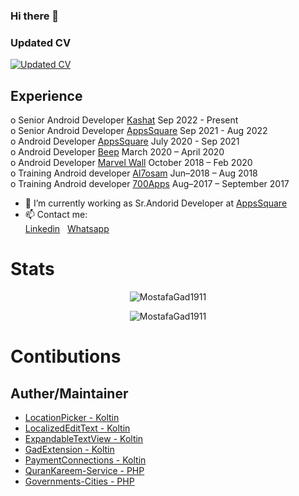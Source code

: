 ### Hi there 👋

### Updated CV

[![Updated CV](https://user-images.githubusercontent.com/25991597/125063569-eae97880-e0af-11eb-8993-6adcf92337f8.png) ](https://github.com/MostafaGad1911/MostafaGad1911/files/10045805/CV.V2.pdf)

## Experience 

o Senior Android Developer  [Kashat](https://www.facebook.com/kashateg/)              Sep 2022 - Present   <br />
o Senior Android Developer  [AppsSquare](https://appssquare.com/?fbclid=IwAR2O7Cj5r_GuyxXH9p2BHro3cAYVpmBh1jAaoL6tFOhyFetSPPHjVY_UtT8)    Sep 2021 - Aug 2022   <br />
o Android Developer  [AppsSquare](https://appssquare.com/?fbclid=IwAR2O7Cj5r_GuyxXH9p2BHro3cAYVpmBh1jAaoL6tFOhyFetSPPHjVY_UtT8)           July 2020 - Sep 2021   <br />
o Android Developer [Beep](https://www.facebook.com/beeptrips)                  March 2020 – April 2020   <br />
o Android Developer [Marvel Wall](https://www.facebook.com/marvelwall)          October 2018 – Feb 2020   <br />
o Training  Android developer  [Al7osam](https://www.facebook.com/Al7osamCompany)    Jun–2018 – Aug 2018  <br />
o Training Android developer  [700Apps](https://www.facebook.com/700apps)     Aug–2017 – September 2017   <br />

- 🔭 I’m currently working as Sr.Andorid Developer at [AppsSquare](https://www.facebook.com/appssquare)
- 📫 Contact me: <br />
               [Linkedin](https://www.linkedin.com/in/mostafa-gad-760a48140/)  &nbsp;  [Whatsapp](https://www.wppredirect.tk/go/?p=201553173145&m=MostafaGad)


# Stats 

<p align="center"><img src="https://komarev.com/ghpvc/?username=MostafaGad1911" alt="MostafaGad1911" /></p>
<p align="center"><img src="https://github-readme-stats.vercel.app/api?username=MostafaGad1911&show_icons=true" alt="MostafaGad1911" /></p>



# Contibutions 
## Auther/Maintainer
- [LocationPicker - Koltin](https://github.com/MostafaGad1911/LocationPicker)
- [LocalizedEditText - Koltin](https://github.com/MostafaGad1911/LocalizedEditTextInput)
- [ExpandableTextView - Koltin](https://github.com/MostafaGad1911/ExpandableTextView)
- [GadExtension - Koltin](https://github.com/MostafaGad1911/HelperExtensions)
- [PaymentConnections - Koltin](https://github.com/MostafaGad1911/PaymentConnection)
- [QuranKareem-Service - PHP](https://github.com/MostafaGad1911/QuranKareem-Service)
- [Governments-Cities - PHP](https://github.com/MostafaGad1911/Governments-Cities)


